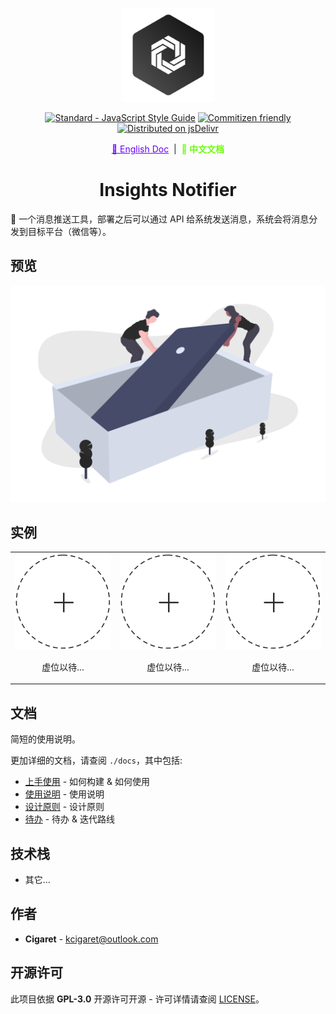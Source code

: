 <p align="center">
  <a href="#" target="_blank" rel="noopener noreferrer">
    <img width="150" src="../public/assets/thoughts-daily.jpg" alt="Thoughts Daily Logo"/>
  </a>
</p>

<p align="center">
  <a href="https://standardjs.com"><img src="https://img.shields.io/badge/code_style-standard-brightgreen.svg" alt="Standard - JavaScript Style Guide"></a>
  <a href="http://commitizen.github.io/cz-cli/"><img src="https://img.shields.io/badge/commitizen-friendly-brightgreen.svg" alt="Commitizen friendly"></a>
  <a href="https://www.jsdelivr.com/package/gh/we-mobius/mobius-ui"><img src="https://data.jsdelivr.com/v1/package/gh/we-mobius/mobius-ui/badge" alt="Distributed on jsDelivr"></a>
</p>

<p align="center">
  <a href="../README.md" style="color: hsla(264, 100%, 50%, 100%);">📜 English Doc</a>
  &nbsp;|&nbsp;
  <span style="font-weight: bold; color: hsla(96, 100%, 50%, 100%);">📜 中文文档</span>
</p>

<h1 align="center">Insights Notifier</h1>

🎨 一个消息推送工具，部署之后可以通过 API 给系统发送消息，系统会将消息分发到目标平台（微信等）。

## 预览

![产品细节](../public/assets/details.png)

## 实例

<table>
  <tbody>
    <tr>
      <td align="center" valign="middle">
        <a href="#Instance" target="_blank">
          <img width='1000px' src="../public/assets/empty-seat.png"/>
        </a>
        <p style="width: 100%; text-align: center;">虚位以待...</p>
      </td>
      <td align="center" valign="middle">
        <a href="#Instance" target="_blank">
          <img width="1000px" src="../public/assets/empty-seat.png"/>
        </a>
        <p style="width: 100%; text-align: center;">虚位以待...</p>
      </td>
      <td align="center" valign="middle">
        <a href="#Instance" target="_blank">
          <img width="1000px" src="../public/assets/empty-seat.png"/>
        </a>
        <p style="width: 100%; text-align: center;">虚位以待...</p>
      </td>
    </tr>
  </tbody>
</table>

## 文档

简短的使用说明。

更加详细的文档，请查阅 `./docs`，其中包括:

- [上手使用](./getting_started.md) - 如何构建 & 如何使用
- [使用说明](./instructions.md) - 使用说明
- [设计原则](./design_specification.md) - 设计原则
- [待办](./todos.md) - 待办 & 迭代路线

## 技术栈

- 其它...

## 作者

- **Cigaret** - kcigaret@outlook.com

## 开源许可

此项目依据 **GPL-3.0** 开源许可开源 - 许可详情请查阅 [LICENSE](LICENSE)。
